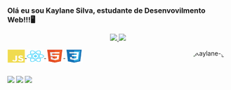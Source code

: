 ### Olá eu sou Kaylane Silva, estudante de Desenvovilmento Web!!!🖥️
<div align="center">
  <a href="https://github.com/KaylaneSilva">
  <img height="150" src="https://github-readme-stats.vercel.app/api?username=KaylaneSilva&show_icons=true&theme=dracula&include_all_commits=true&count_private=true"/>
  <img height="150" src="https://github-readme-stats.vercel.app/api/top-langs/?username=KaylaneSilva&layout=compact&langs_count=7&theme=dracula"/>
</div>
<div style="display: inline_block"><br>
  <img align="center" alt="Kaylane-Js" height="30" width="40" src="https://raw.githubusercontent.com/devicons/devicon/master/icons/javascript/javascript-plain.svg">
  <img align="center" alt="Kaylane-React" height="30" width="40" src="https://raw.githubusercontent.com/devicons/devicon/master/icons/react/react-original.svg">
  <img align="center" alt="Kaylane-HTML" height="30" width="40" src="https://raw.githubusercontent.com/devicons/devicon/master/icons/html5/html5-original.svg">
  <img align="center" alt="Kaylane-CSS" height="30" width="40" src="https://raw.githubusercontent.com/devicons/devicon/master/icons/css3/css3-original.svg">
  <img align="right" alt="Kaylane-gif" height="150" style="border-radius:50px;" src="https://cdn.discordapp.com/attachments/935207613543624835/935208127668830318/GIFPAL-20220124131527.gif">
</div>
  
 ##
  
<div>
  <a href="https://instagram.com/kaylane_rss" target="_blank"><img src="https://img.shields.io/badge/-Instagram-%23E4405F?style=for-the-badge&logo=instagram&logoColor=white" target="_blank"></a>
  <a href = "mailto:kaylane25@hotmail.com"><img src="https://img.shields.io/badge/Microsoft_Outlook-0078D4?style=for-the-badge&logo=microsoft-outlook&logoColor=white" target="_blank"></a>
  <a href="https://www.linkedin.com/in/kaylane-silva" target="_blank"><img src="https://img.shields.io/badge/-LinkedIn-%230077B5?style=for-the-badge&logo=linkedin&logoColor=white" target="_blank"></a>
</div>
